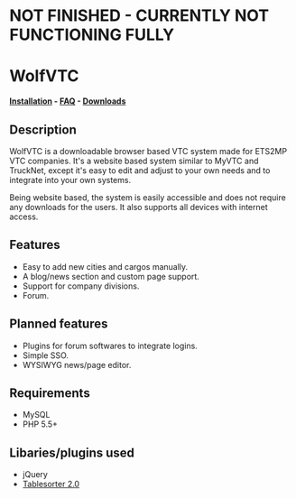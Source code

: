 # NOT FINISHED - CURRENTLY NOT FUNCTIONING FULLY

# WolfVTC
**[Installation](https://github.com/HumaneWolf/WolfVTC/wiki/Installation) - [FAQ](https://github.com/HumaneWolf/WolfVTC/wiki/FAQ) - [Downloads](https://github.com/HumaneWolf/WolfVTC/releases)**

## Description
WolfVTC is a downloadable browser based VTC system made for ETS2MP VTC companies. It's a website based system similar to MyVTC and TruckNet, except it's easy to edit and adjust to your own needs and to integrate into your own systems.

Being website based, the system is easily accessible and does not require any downloads for the users. It also supports all devices with internet access.

## Features
- Easy to add new cities and cargos manually.
- A blog/news section and custom page support.
- Support for company divisions.
- Forum.

## Planned features
- Plugins for forum softwares to integrate logins.
- Simple SSO.
- WYSIWYG news/page editor.

## Requirements
- MySQL
- PHP 5.5+

## Libaries/plugins used
- jQuery
- [Tablesorter 2.0](http://tablesorter.com/docs/)